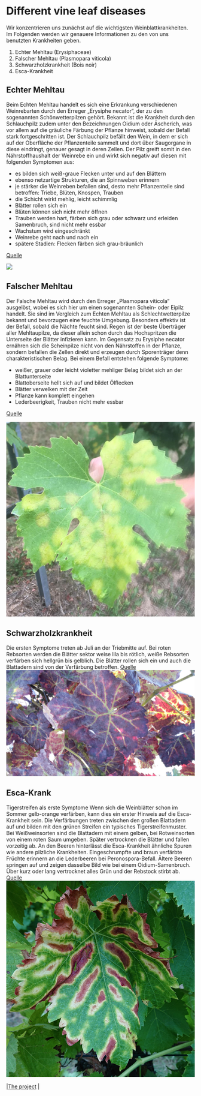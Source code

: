 # Different vine leaf diseases

Wir konzentrieren uns zunächst auf die wichtigsten Weinblattkrankheiten. Im Folgenden werden wir genauere Informationen zu den von uns benutzten Krankheiten geben.

1. Echter Mehltau (Erysiphaceae)
2. Falscher Mehltau (Plasmopara viticola)
3. Schwarzholzkrankheit (Bois noir)
4. Esca-Krankheit

## Echter Mehltau

Beim Echten Mehltau handelt es sich eine Erkrankung verschiedenen Weinrebarten durch den Erreger „Erysiphe necator“, der zu den sogenannten Schönwetterpilzen gehört. Bekannt ist die Krankheit durch den Schlauchpilz zudem unter den Bezeichnungen Oidium oder Äscherich, was vor allem auf die gräuliche Färbung der Pflanze hinweist, sobald der Befall stark fortgeschritten ist. Der Schlauchpilz befällt den Wein, in dem er sich auf der Oberfläche der Pflanzenteile sammelt und dort über Saugorgane in diese eindringt, genauer gesagt in deren Zellen. Der Pilz greift somit in den Nährstoffhaushalt der Weinrebe ein und wirkt sich negativ auf diesen mit folgenden Symptomen aus:

*   es bilden sich weiß-graue Flecken unter und auf den Blättern
*   ebenso netzartige Strukturen, die an Spinnweben erinnern
*   je stärker die Weinreben befallen sind, desto mehr Pflanzenteile sind betroffen: Triebe, Blüten, Knospen, Trauben
*   die Schicht wirkt mehlig, leicht schimmlig
*   Blätter rollen sich ein
*   Blüten können sich nicht mehr öffnen
*   Trauben werden hart, färben sich grau oder schwarz und erleiden Samenbruch, sind nicht mehr essbar
*   Wachstum wird eingeschränkt
*   Weinrebe geht nach und nach ein
*   spätere Stadien: Flecken färben sich grau-bräunlich

[Quelle](https://www.plantopedia.de/mehltau-am-wein-bekaempfen/)

![](./DSC_0036.JPG)

## Falscher Mehltau
Der Falsche Mehltau wird durch den Erreger „Plasmopara viticola“ ausgelöst, wobei es sich hier um einen sogenannten Schein- oder Eipilz handelt. Sie sind im Vergleich zum Echten Mehltau als Schlechtwetterpilze bekannt und bevorzugen eine feuchte Umgebung. Besonders effektiv ist der Befall, sobald die Nächte feucht sind. Regen ist der beste Überträger aller Mehltaupilze, da dieser allein schon durch das Hochspritzen die Unterseite der Blätter infizieren kann. Im Gegensatz zu Erysiphe necator ernähren sich die Scheinpilze nicht von den Nährstoffen in der Pflanze, sondern befallen die Zellen direkt und erzeugen durch Sporenträger denn charakteristischen Belag. Bei einem Befall entstehen folgende Symptome:
*   weißer, grauer oder leicht violetter mehliger Belag bildet sich an der Blattunterseite
*   Blattoberseite hellt sich auf und bildet Ölflecken
*   Blätter verwelken mit der Zeit
*   Pflanze kann komplett eingehen
*   Lederbeerigkeit, Trauben nicht mehr essbar

[Quelle](https://www.plantopedia.de/mehltau-am-wein-bekaempfen/)

![](./f34c1f70-5f11-45e7-83aa-af7534d35027.jpg)
## Schwarzholzkrankheit
Die ersten Symptome treten ab Juli an der Triebmitte auf. Bei roten Rebsorten werden die Blätter sektor weise lila bis rötlich, weiße Rebsorten verfärben sich hellgrün bis gelblich. Die Blätter rollen sich ein und auch die Blattadern sind von der Verfärbung betroffen.
[Quelle](https://lvwo.landwirtschaft-bw.de/pb/site/pbs-bw-new/get/documents/MLR.LEL/PB5Documents/lvwo/pdf/f/FaltblattSchwarzholz.pdf?attachment=true)
![](./Schwarzholzkrankheit_Bild.jpg)
## Esca-Krank
Tigerstreifen als erste Symptome
Wenn sich die Weinblätter schon im Sommer gelb-orange verfärben, kann dies ein erster Hinweis auf die Esca-Krankheit sein. Die Verfärbungen treten zwischen den großen Blattadern auf und bilden mit den grünen Streifen ein typisches Tigerstreifenmuster. Bei Weißweinsorten sind die Blattadern mit einem gelben, bei Rotweinsorten von einem roten Saum umgeben. Später vertrocknen die Blätter und fallen vorzeitig ab. An den Beeren hinterlässt die Esca-Krankheit ähnliche Spuren wie andere pilzliche Krankheiten. Eingeschrumpfte und braun verfärbte Früchte erinnern an die Lederbeeren bei Peronospora-Befall. Ältere Beeren springen auf und zeigen dasselbe Bild wie bei einem Oidium-Samenbruch. Über kurz oder lang vertrocknet alles Grün und der Rebstock stirbt ab.
[Quelle](https://www.iva.de/iva-magazin/forschung-technik/die-esca-krankheit-breitet-sich-aus)
![](./esca.JPG)

|[The project](https://matheli.github.io/Vine-leaf-diseases-and-AI/) |
